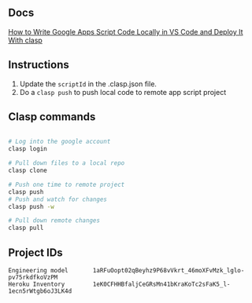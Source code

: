 

## Docs

[How to Write Google Apps Script Code Locally in VS Code and Deploy It With clasp](https://medium.com/geekculture/how-to-write-google-apps-script-code-locally-in-vs-code-and-deploy-it-with-clasp-9a4273e2d018)


## Instructions

1. Update the `scriptId` in the .clasp.json file.
2. Do a `clasp push` to push local code to remote app script project

## Clasp commands

```bash

# Log into the google account
clasp login

# Pull down files to a local repo
clasp clone

# Push one time to remote project
clasp push
# Push and watch for changes
clasp push -w

# Pull down remote changes
clasp pull

```

## Project IDs

```
Engineering model       1aRFuOopt02qBeyhz9P68vVkrt_46moXFvMzk_lglo-pv75rkdfkoVzPM
Heroku Inventory        1eK0CFHHBfaljCeGRsMn41bKraKoTc2sFaK5_l-1ecn5rWtgb6oJ3LK4d
```